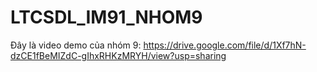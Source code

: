 # LTCSDL_IM91_NHOM9
Đây là video demo của nhóm 9: https://drive.google.com/file/d/1Xf7hN-dzCE1fBeMIZdC-gIhxRHKzMRYH/view?usp=sharing
